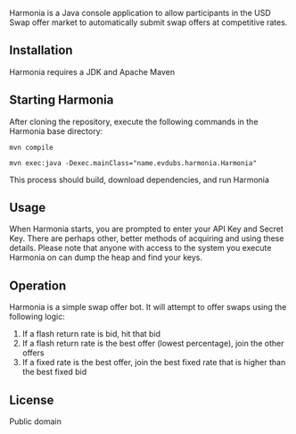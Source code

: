 Harmonia is a Java console application to allow participants in the USD Swap offer market to automatically submit swap offers at competitive rates.

## Installation
Harmonia requires a JDK and Apache Maven

## Starting Harmonia
After cloning the repository, execute the following commands in the Harmonia base directory:

	mvn compile

	mvn exec:java -Dexec.mainClass="name.evdubs.harmonia.Harmonia"

This process should build, download dependencies, and run Harmonia

## Usage
When Harmonia starts, you are prompted to enter your API Key and Secret Key. There are perhaps other, better methods of acquiring and using these details. Please note that anyone with access to the system you execute Harmonia on can dump the heap and find your keys.

## Operation
Harmonia is a simple swap offer bot. It will attempt to offer swaps using the following logic:

1. If a flash return rate is bid, hit that bid
2. If a flash return rate is the best offer (lowest percentage), join the other offers
3. If a fixed rate is the best offer, join the best fixed rate that is higher than the best fixed bid

## License
Public domain
